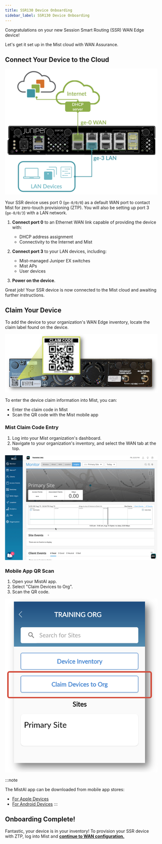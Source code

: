 ```yaml
---
title: SSR130 Device Onboarding
sidebar_label: SSR130 Device Onboarding
---
```


Congratulations on your new Session Smart Routing (SSR) WAN Edge device!

Let's get it set up in the Mist cloud with WAN Assurance.

## Connect Your Device to the Cloud

![Device Connections](/img/intro_wa_ssr130_quickstart_1.png)

Your SSR device uses port 0 (`ge-0/0/0`) as a default WAN port to contact Mist for zero-touch provisioning (ZTP). You will also be setting up port 3 (`ge-0/0/3`) with a LAN network.

1. **Connect port 0** to an Ethernet WAN link capable of providing the device with:
    * DHCP address assignment
    * Connectivity to the Internet and Mist

2. **Connect port 3** to your LAN devices, including:
    * Mist-managed Juniper EX switches
    * Mist APs
    * User devices

3. **Power on the device**.

Great job! Your SSR device is now connected to the Mist cloud and awaiting further instructions.

## Claim Your Device

To add the device to your organization's WAN Edge inventory, locate the claim label found on the device.

![Claim Code](/img/intro_wa_ssr130_quickstart_2.png)

To enter the device claim information into Mist, you can:
* Enter the claim code in Mist
* Scan the QR code with the Mist mobile app

### Mist Claim Code Entry

1. Log into your Mist organization's dashboard.
2. Navigate to your organization's inventory, and select the WAN tab at the top.

![Claim device](/img/intro_wa_quickstart_claim.gif)

### Mobile App QR Scan

1. Open your MistAI app.
2. Select "Claim Devices to Org".
3. Scan the QR code.

![Mist AI App](/img/intro_wa_quickstart_mobile_app.png)

:::note

The MistAI app can be downloaded from mobile app stores:
- [For Apple Devices](https://apps.apple.com/us/app/mistai/id1215196902)
- [For Android Devices](https://play.google.com/store/apps/details?id=com.mist.mistify&hl=en_US&gl=US)
:::

## Onboarding Complete!

Fantastic, your device is in your inventory! To provision your SSR device with ZTP, log into Mist and **[continue to WAN configuration.](intro_wa_quickstart_1_networks.md)**
